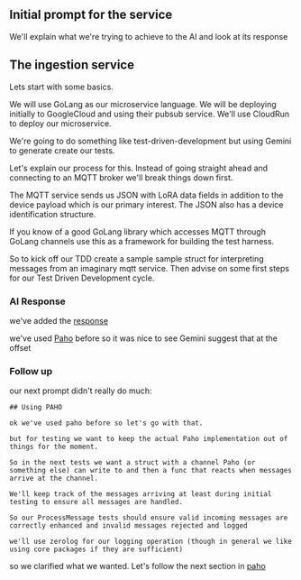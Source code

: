 ## Initial prompt for the service

We'll explain what we're trying to achieve to the AI and look at its response

## The ingestion service

Lets start with some basics.

We will use GoLang as our microservice language.
We will be deploying initially to GoogleCloud and using their pubsub service.
We'll use CloudRun to deploy our microservice.

We're going to do something like test-driven-development but using Gemini to generate create our tests.

Let's explain our process for this.
Instead of going straight ahead and connecting to an MQTT broker we'll break things down first.

The MQTT service sends us JSON with LoRA data fields in addition to the device payload which is our primary interest.
The JSON also has a device identification structure.

If you know of a good GoLang library which accesses MQTT through GoLang channels use this as a framework for building
the test harness.

So to kick off our TDD create a sample sample struct for interpreting messages from an imaginary mqtt service.
Then advise on some first steps for our Test Driven Development cycle.

### AI Response

we've added the [response](response.md) 

we've used [Paho](https://github.com/eclipse-paho) before so it was nice to see Gemini suggest that at the offset

### Follow up

our next prompt didn't really do much:

````aiprompt
## Using PAHO

ok we've used paho before so let's go with that.

but for testing we want to keep the actual Paho implementation out of things for the moment.

So in the next tests we want a struct with a channel Paho (or something else) can write to and then a func that reacts when messages arrive at the channel.

We'll keep track of the messages arriving at least during initial testing to ensure all messages are handled.

So our ProcessMessage tests should ensure valid incoming messages are correctly enhanced and invalid messages rejected and logged

we'll use zerolog for our logging operation (though in general we like using core packages if they are sufficient)

````

so we clarified what we wanted. Let's follow the next section in [paho](paho.md)


